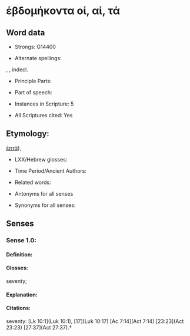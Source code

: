 # ἑβδομήκοντα οἱ, αἱ, τά

<!-- Status: S2=NeedsEdits -->
<!-- Lexica used for edits:   -->

## Word data

* Strongs: G14400

* Alternate spellings:

, , indecl. 

* Principle Parts: 


* Part of speech: 


* Instances in Scripture: 5

* All Scriptures cited: Yes

## Etymology: 

[ἑπτά]()), 

* LXX/Hebrew glosses: 


* Time Period/Ancient Authors: 


* Related words: 

* Antonyms for all senses

* Synonyms for all senses: 


## Senses 


### Sense  1.0: 

#### Definition: 

#### Glosses: 

seventy; 

#### Explanation: 


#### Citations: 

seventy: [Lk 10:1](Luk 10:1),  [17](Luk 10:17) [Ac 7:14](Act 7:14)  [23:23](Act 23:23) [27:37](Act 27:37).†
